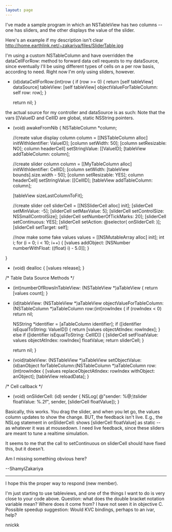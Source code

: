 ```yaml
---
layout: page
---
```


I've made a sample program in which an NSTableView has two columns -- one has sliders, and the other displays the value of the slider. 

Here's an example if my description isn't clear
http://home.earthlink.net/~zakariya/files/SliderTable.jpg

I'm using a custom NSTableColumn and have overridden the dataCellForRow: method to forward data cell requests to my dataSource, since eventually I'll be using different types of cells on a per row basis, according to need. Right now I'm only using sliders, however.


    
- (id)dataCellForRow:(int)row
{
	if (row >= 0)
	{
		return [self tableView] dataSource] 
			tableView: [self tableView] 
			objectValueForTableColumn: self
			row: row];
	}
	
	return nil;
}


the actual source for my controller and dataSource is as such:
Note that the vars [[ValueID and CellID are global, static NSString pointers.

    
- (void) awakeFromNib
{
	NSTableColumn *column;
	
	//create value display column
	column = [[NSTableColumn alloc] initWithIdentifier: ValueID];
	[column setWidth: 50];
	[column setResizable: NO];
	column headerCell] setStringValue: [[ValueID];
	[tableView addTableColumn: column];

	//create slider column
	column = [[MyTableColumn alloc] initWithIdentifier: CellID];
	[column setWidth: [tableView bounds].size.width - 50];
	[column setResizable: YES];
	column headerCell] setStringValue: [[CellID];
	[tableView addTableColumn: column];
	
	[tableView sizeLastColumnToFit];
		
	//create slider cell
	sliderCell = [[NSSliderCell alloc] init];
	[sliderCell setMinValue: -5];
	[sliderCell setMaxValue: 5];
	[sliderCell setControlSize: NSSmallControlSize];
	[sliderCell setNumberOfTickMarks: 20];
	[sliderCell setContinuous: YES];
	[sliderCell setAction: @selector( onSliderCell: )];
	[sliderCell setTarget: self];

	//now make some fake values
	values = [[NSMutableArray alloc] init];
	int i;
	for (i = 0; i < 10; i++)
        {
		[values addObject: 
                        [NSNumber numberWithFloat: ((float) i) - 5.0]];
        }

}

- (void) dealloc
{
	[values release];
}


/*
Table Data Source Methods
*/

- (int)numberOfRowsInTableView:
	(NSTableView *)aTableView
{
	return [values count];
}

- (id)tableView:
	(NSTableView *)aTableView 
	objectValueForTableColumn:(NSTableColumn *)aTableColumn 
	row:(int)rowIndex
{
	if (rowIndex < 0) return nil;
	
	NSString *identifier = [aTableColumn identifier];
	if ([identifier isEqualToString: ValueID])
	{
		return [values objectAtIndex: rowIndex];
	}
	else if ([identifier isEqualToString: CellID])
	{
		[sliderCell setFloatValue: 
                    values objectAtIndex: rowIndex] floatValue;
		return sliderCell;
	}

	return nil;
}

- (void)tableView:
	(NSTableView *)aTableView 
	setObjectValue:(id)anObject 
	forTableColumn:(NSTableColumn *)aTableColumn 
	row:(int)rowIndex
{
	[values replaceObjectAtIndex: rowIndex withObject: anObject];
	[tableView reloadData];
}

/*
Cell callback
*/

- (void) onSliderCell: (id) sender
{
	NSLog( @"sender: %@;\tslider floatValue: %.2f", sender, 
                [sliderCell floatValue]);
}



Basically, this works. You drag the slider, and when you let go, the values column updates to show the change. BUT, the feedback isn't live. E.g., the NSLog statement in onSliderCell: shows [sliderCell floatValue] as static -- as whatever it was at mousedown. I need live feedback, since these sliders are meant to tune a realtime simulation.

It seems to me that the call to setContinuous on sliderCell should have fixed this, but it doesn't. 

Am I missing something obvious here? 

--ShamylZakariya

___________________________________

I hope this the proper way to respond (new member).

I'm just starting to use tableviews, and one of the things I want to do is very close to your code above.
Question: what does the double bracket notation variable mean? Where does it come from? I have not seen it in objective C.
Possible speedup suggestion: Would KVC bindings, perhaps to an ivar, help?

nnickk
